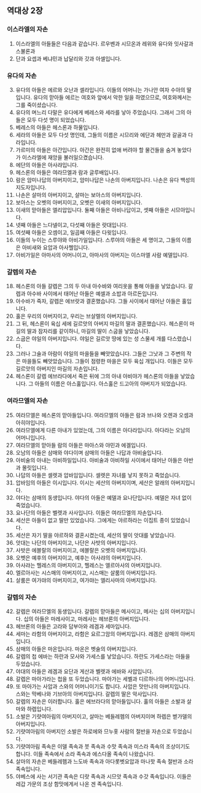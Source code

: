 ## 역대상 2장

### 이스라엘의 자손
1. 이스라엘의 아들들은 다음과 같습니다. 르우벤과 시므온과 레위와 유다와 잇사갈과 스불론과
2. 단과 요셉과 베냐민과 납달리와 갓과 아셀입니다.
### 유다의 자손
3. 유다의 아들은 에르와 오난과 셀라입니다. 이들의 어머니는 가나안 여자 수아의 딸입니다. 유다의 맏아들 에르는 여호와 앞에서 악한 일을 하였으므로, 여호와께서는 그를 죽이셨습니다.
4. 유다의 며느리 다말은 유다에게 베레스와 세라를 낳아 주었습니다. 그래서 그의 아들은 모두 다섯 명이 되었습니다.
5. 베레스의 아들은 헤스론과 하물입니다.
6. 세라의 아들은 모두 다섯 명인데, 그들의 이름은 시므리와 에단과 헤만과 갈골과 다라입니다.
7. 가르미의 아들은 아간입니다. 아간은 완전히 없애 버려야 할 물건들을 숨겨 놓았다가 이스라엘에 재앙을 불러일으켰습니다.
8. 에단의 아들은 아사랴입니다.
9. 헤스론의 아들은 여라므엘과 람과 글루배입니다.
10. 람은 암미나답의 아버지이고, 암미나답은 나손의 아버지입니다. 나손은 유다 백성의 지도자입니다.
11. 나손은 살마의 아버지이고, 살마는 보아스의 아버지입니다.
12. 보아스는 오벳의 아버지이고, 오벳은 이새의 아버지입니다.
13. 이새의 맏아들은 엘리압입니다. 둘째 아들은 아비나답이고, 셋째 아들은 시므아입니다.
14. 넷째 아들은 느다넬이고, 다섯째 아들은 랏대입니다.
15. 여섯째 아들은 오셈이고, 일곱째 아들은 다윗입니다.
16. 이들의 누이는 스루야와 아비가일입니다. 스루야의 아들은 세 명이고, 그들의 이름은 아비새와 요압과 아사헬입니다.
17. 아비가일은 아마사의 어머니이고, 아마사의 아버지는 이스마엘 사람 예델입니다.
### 갈렙의 자손
18. 헤스론의 아들 갈렙은 그의 두 아내 아수바와 여리옷을 통해 아들을 낳았습니다. 갈렙과 아수바 사이에서 태어난 아들은 예셀과 소밥과 아르돈입니다.
19. 아수바가 죽자, 갈렙은 에브랏과 결혼했습니다. 그들 사이에서 태어난 아들은 훌입니다.
20. 훌은 우리의 아버지이고, 우리는 브살렐의 아버지입니다.
21. 그 뒤, 헤스론이 육십 세에 길르앗의 아버지 마길의 딸과 결혼했습니다. 헤스론이 마길의 딸과 잠자리를 같이하니, 마길의 딸이 스굽을 낳았습니다.
22. 스굽은 야일의 아버지입니다. 야일은 길르앗 땅에 있는 성 스물세 개를 다스렸습니다.
23. 그러나 그술과 아람이 야일의 마을들을 빼앗았습니다. 그들은 그낫과 그 주변의 작은 마을들도 빼앗았습니다. 그들이 점령한 마을은 모두 육십 개입니다. 이들은 모두 길르앗의 아버지인 마길의 자손입니다.
24. 헤스론이 갈렙 에브라다에서 죽은 뒤에 그의 아내 아비야가 헤스론의 아들을 낳았습니다. 그 아들의 이름은 아스훌입니다. 아스훌은 드고아의 아버지가 되었습니다.
### 여라므엘의 자손
25. 여라므엘은 헤스론의 맏아들입니다. 여라므엘의 아들은 람과 브나와 오렌과 오셈과 아히야입니다.
26. 여라므엘에게 다른 아내가 있었는데, 그의 이름은 아다라입니다. 아다라는 오남의 어머니입니다.
27. 여라므엘의 맏아들 람의 아들은 마아스와 야민과 에겔입니다.
28. 오남의 아들은 삼매와 야다이며 삼매의 아들은 나답과 아비술입니다.
29. 아비술의 아내는 아비하일입니다. 아비술과 아비하일 사이에서 태어난 아들은 아반과 몰릿입니다.
30. 나답의 아들은 셀렛과 압바임입니다. 셀렛은 자녀를 낳지 못하고 죽었습니다.
31. 압바임의 아들은 이시입니다. 이시는 세산의 아버지이며, 세산은 알래의 아버지입니다.
32. 야다는 삼매의 동생입니다. 야다의 아들은 예델과 요나단입니다. 예델은 자녀 없이 죽었습니다.
33. 요나단의 아들은 벨렛과 사사입니다. 이들은 여라므엘의 자손입니다.
34. 세산은 아들이 없고 딸만 있었습니다. 그에게는 야르하라는 이집트 종이 있었습니다.
35. 세산은 자기 딸을 야르하와 결혼시켰는데, 세산의 딸이 앗대를 낳았습니다.
36. 앗대는 나단의 아버지이고, 나단은 사밧의 아버지입니다.
37. 사밧은 에블랄의 아버지이고, 에블랄은 오벳의 아버지입니다.
38. 오벳은 예후의 아버지이고, 예후는 아사랴의 아버지입니다.
39. 아사랴는 헬레스의 아버지이고, 헬레스는 엘르아사의 아버지입니다.
40. 엘르아사는 시스매의 아버지이고, 시스매는 살룸의 아버지입니다.
41. 살룸은 여가먀의 아버지이고, 여가먀는 엘리사마의 아버지입니다.
### 갈렙의 자손
42. 갈렙은 여라므엘의 동생입니다. 갈렙의 맏아들은 메사이고, 메사는 십의 아버지입니다. 십의 아들은 마레사이고, 마레사는 헤브론의 아버지입니다.
43. 헤브론의 아들은 고라와 답부아와 레겜과 세마입니다.
44. 세마는 라함의 아버지이고, 라함은 요르그암의 아버지입니다. 레겜은 삼매의 아버지입니다.
45. 삼매의 아들은 마온입니다. 마온은 벳술의 아버지입니다.
46. 갈렙의 첩 에바는 하란과 모사와 가세스를 낳았습니다. 하란도 가세스라는 아들을 두었습니다.
47. 야대의 아들은 레겜과 요단과 게산과 벨렛과 에바와 사압입니다.
48. 갈렙은 마아가라는 첩을 또 두었습니다. 마아가는 세벨과 디르하나의 어머니입니다.
49. 또 마아가는 사압과 스와의 어머니이기도 합니다. 사압은 맛만나의 아버지입니다. 스와는 막베나와 기브아의 아버지입니다. 갈렙의 딸은 악사입니다.
50. 갈렙의 자손은 이러합니다. 훌은 에브라다의 맏아들입니다. 훌의 아들은 소발과 살마와 하렙입니다.
51. 소발은 기럇여아림의 아버지이고, 살마는 베들레헴의 아버지이며 하렙은 벧가델의 아버지입니다.
52. 기럇여아림의 아버지인 소발은 하로에와 므누홋 사람의 절반을 자손으로 두었습니다.
53. 기럇여아림 족속은 이델 족속과 붓 족속과 수맛 족속과 미스라 족속의 조상이기도 합니다. 이들 족속에서 소라 족속과 에스다올 족속이 나왔습니다.
54. 살마의 자손은 베들레헴과 느도바 족속과 아다롯벳요압과 마나핫 족속 절반과 소라 족속입니다.
55. 야베스에 사는 서기관 족속은 디랏 족속과 시므앗 족속과 수갓 족속입니다. 이들은 레갑 가문의 조상 함맛에게서 나온 겐 족속입니다.